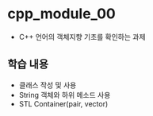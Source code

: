 # cpp_module_00
- C++ 언어의 객체지향 기초를 확인하는 과제

## 학습 내용
- 클래스 작성 및 사용
- String 객체와 하위 메소드 사용
- STL Container(pair, vector)
